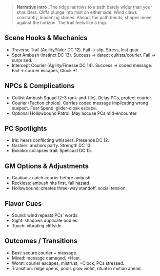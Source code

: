 > **Narrative Intro**
_The ridge narrows to a path barely wider than your shoulders. Cliffs plunge into mist on either side. Wind claws constantly, loosening stones. Ahead, the path bends; shapes move against the horizon. The trail feels like a trap.

## Scene Hooks & Mechanics
- Traverse Trail (Agility/Valor DC 12). Fail → slip, Stress, lost gear.
- Spot Ambush (Instinct DC 13). Success → detect cultists/courier. Fail → surprised.
- Intercept Courier (Agility/Finesse DC 14). Success → coded message. Fail → courier escapes, Clock +1.

## NPCs & Complications
- Cultist Ambush Squad (2–3 rank-and-file). Delay PCs, protect courier.
- Courier (Faction choice). Carries coded message implicating wrong suspect. Fear Spend: glider-cloak escape.
- Optional Hollowbound Patrol. May accuse PCs mid-encounter.

## PC Spotlights
- Iris: hears conflicting whispers. Presence DC 12.
- Gashier: anchors party. Strength DC 13.
- Bokoko: collapses trail. Spellcast DC 15.

## GM Options & Adjustments
- Cautious: catch courier before ambush.
- Reckless: ambush hits first, fall hazard.
- Hollowbound: creates three-way standoff, social tension.

## Flavor Cues
- Sound: wind repeats PCs’ words.
- Sight: shadows duplicate bodies.
- Touch: vibrating cliffside.

## Outcomes / Transitions
- Best: secure courier + message.
- Mixed: message damaged, +Heat.
- Worst: courier escapes, mistrust, +Clock, PCs stressed.
- Transition: ridge opens, pools glow violet, ritual in motion ahead.

